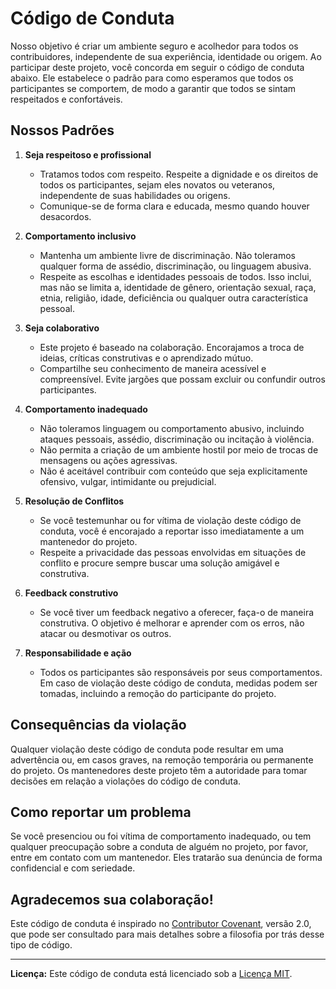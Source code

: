 # Código de Conduta

Nosso objetivo é criar um ambiente seguro e acolhedor para todos os contribuidores, independente de sua experiência, identidade ou origem. Ao participar deste projeto, você concorda em seguir o código de conduta abaixo. Ele estabelece o padrão para como esperamos que todos os participantes se comportem, de modo a garantir que todos se sintam respeitados e confortáveis.

## Nossos Padrões

1. **Seja respeitoso e profissional**
   - Tratamos todos com respeito. Respeite a dignidade e os direitos de todos os participantes, sejam eles novatos ou veteranos, independente de suas habilidades ou origens.
   - Comunique-se de forma clara e educada, mesmo quando houver desacordos.

2. **Comportamento inclusivo**
   - Mantenha um ambiente livre de discriminação. Não toleramos qualquer forma de assédio, discriminação, ou linguagem abusiva.
   - Respeite as escolhas e identidades pessoais de todos. Isso inclui, mas não se limita a, identidade de gênero, orientação sexual, raça, etnia, religião, idade, deficiência ou qualquer outra característica pessoal.

3. **Seja colaborativo**
   - Este projeto é baseado na colaboração. Encorajamos a troca de ideias, críticas construtivas e o aprendizado mútuo.
   - Compartilhe seu conhecimento de maneira acessível e compreensível. Evite jargões que possam excluir ou confundir outros participantes.

4. **Comportamento inadequado**
   - Não toleramos linguagem ou comportamento abusivo, incluindo ataques pessoais, assédio, discriminação ou incitação à violência.
   - Não permita a criação de um ambiente hostil por meio de trocas de mensagens ou ações agressivas.
   - Não é aceitável contribuir com conteúdo que seja explicitamente ofensivo, vulgar, intimidante ou prejudicial.

5. **Resolução de Conflitos**
   - Se você testemunhar ou for vítima de violação deste código de conduta, você é encorajado a reportar isso imediatamente a um mantenedor do projeto.
   - Respeite a privacidade das pessoas envolvidas em situações de conflito e procure sempre buscar uma solução amigável e construtiva.

6. **Feedback construtivo**
   - Se você tiver um feedback negativo a oferecer, faça-o de maneira construtiva. O objetivo é melhorar e aprender com os erros, não atacar ou desmotivar os outros.

7. **Responsabilidade e ação**
   - Todos os participantes são responsáveis por seus comportamentos. Em caso de violação deste código de conduta, medidas podem ser tomadas, incluindo a remoção do participante do projeto.

## Consequências da violação

Qualquer violação deste código de conduta pode resultar em uma advertência ou, em casos graves, na remoção temporária ou permanente do projeto. Os mantenedores deste projeto têm a autoridade para tomar decisões em relação a violações do código de conduta.

## Como reportar um problema

Se você presenciou ou foi vítima de comportamento inadequado, ou tem qualquer preocupação sobre a conduta de alguém no projeto, por favor, entre em contato com um mantenedor. Eles tratarão sua denúncia de forma confidencial e com seriedade.

## Agradecemos sua colaboração!

Este código de conduta é inspirado no [Contributor Covenant](https://www.contributor-covenant.org/), versão 2.0, que pode ser consultado para mais detalhes sobre a filosofia por trás desse tipo de código.

---

**Licença:**
Este código de conduta está licenciado sob a [Licença MIT](LICENSE).
